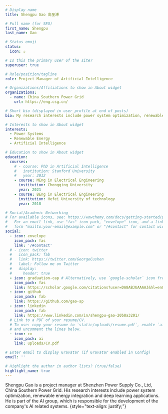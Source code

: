 ```yaml
---
# Display name
title: Shengpu Gao 高圣溥

# Full name (for SEO)
first_name: Shengpu
last_name: Gao

# Status emoji
status:
  icon: ☕️

# Is this the primary user of the site?
superuser: true

# Role/position/tagline
role: Project Manager of Artificial Intelligence

# Organizations/Affiliations to show in About widget
organizations:
  - name: China Southern Power Grid
    url: https://eng.csg.cn/

# Short bio (displayed in user profile at end of posts)
bio: My research interests include power system optimization, renewable energy integration and deep learning applications.

# Interests to show in About widget
interests:
  - Power Systems
  - Renewable Energy
  - Artificial Intelligence

# Education to show in About widget
education:
  courses:
    # - course: PhD in Artificial Intelligence
    #   institution: Stanford University
    #   year: 2012
    - course: MEng in Electrical Engineering 
      institution: Chongqing University
      year: 2021
    - course: BEng in Electrical Engineering 
      institution: Hefei University of technology
      year: 2018

# Social/Academic Networking
# For available icons, see: https://wowchemy.com/docs/getting-started/page-builder/#icons
#   For an email link, use "fas" icon pack, "envelope" icon, and a link in the
#   form "mailto:your-email@example.com" or "/#contact" for contact widget.
social:
  - icon: envelope
    icon_pack: fas
    link: '/#contact'
  # - icon: twitter
  #   icon_pack: fab
  #   link: https://twitter.com/GeorgeCushen
  #   label: Follow me on Twitter
  #   display:
  #     header: true
  - icon: graduation-cap # Alternatively, use `google-scholar` icon from `ai` icon pack
    icon_pack: fas
    link: https://scholar.google.com/citations?user=DA8ABJUAAAAJ&hl=en&oi=ao
  - icon: github
    icon_pack: fab
    link: https://github.com/gao-sp
  - icon: linkedin
    icon_pack: fab
    link: https://www.linkedin.com/in/shengpu-gao-20b8a3201/
  # Link to a PDF of your resume/CV.
  # To use: copy your resume to `static/uploads/resume.pdf`, enable `ai` icons in `params.yaml`,
  # and uncomment the lines below.
  - icon: cv
    icon_pack: ai
    link: uploads/CV.pdf

# Enter email to display Gravatar (if Gravatar enabled in Config)
email: ''

# Highlight the author in author lists? (true/false)
highlight_name: true
---
```


<!-- Alice Wu is a professor of artificial intelligence at the Stanford AI Lab. Her research interests include distributed robotics, mobile computing and programmable matter. She leads the Robotic Neurobiology group, which develops self-reconfiguring robots, systems of self-organizing robots, and mobile sensor networks. -->
Shengpu Gao is a project manager at Shenzhen Power Supply Co., Ltd, China Southern Power Grid. His research interests include power system optimization, renewable energy integration and deep learning applications. He is part of the AI group, which is responsible for the development of the company's AI related systems.
{style="text-align: justify;"}
